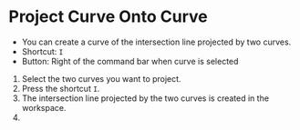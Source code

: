 # Project Curve Onto Curve

- You can create a curve of the intersection line projected by two curves.
- Shortcut: `I`
- Button: Right of the command bar when curve is selected

1. Select the two curves you want to project.
2. Press the shortcut `I`.
3. The intersection line projected by the two curves is created in the workspace.
4. 